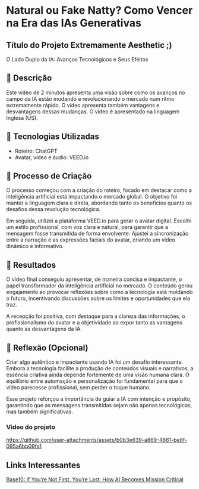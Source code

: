 # Natural ou Fake Natty? Como Vencer na Era das IAs Generativas

## Título do Projeto Extremamente Aesthetic ;)
O Lado Duplo da IA: Avanços Tecnológicos e Seus Efeitos

## 📒 Descrição
Este vídeo de 2 minutos apresenta uma visão sobre como os avanços no campo da IA estão mudando e revolucionando o mercado num ritmo extremamente rápido. O vídeo apresenta também vantagens e desvantagens dessas mudanças. O vídeo é apresentado na linguagem Inglesa (US).

## 🤖 Tecnologias Utilizadas
- Roteiro: ChatGPT
- Avatar, vídeo e áudio: VEED.io

## 🧐 Processo de Criação
O processo começou com a criação do roteiro, focado em destacar como a inteligência artificial está impactando o mercado global. O objetivo foi manter a linguagem clara e direta, abordando tanto os benefícios quanto os desafios dessa revolução tecnológica.

Em seguida, utilizei a plataforma VEED.io para gerar o avatar digital. Escolhi um estilo profissional, com voz clara e natural, para garantir que a mensagem fosse transmitida de forma envolvente. Ajustei a sincronização entre a narração e as expressões faciais do avatar, criando um vídeo dinâmico e informativo.

## 🚀 Resultados
O vídeo final conseguiu apresentar, de maneira concisa e impactante, o papel transformador da inteligência artificial no mercado. O conteúdo gerou engajamento ao provocar reflexões sobre como a tecnologia está moldando o futuro, incentivando discussões sobre os limites e oportunidades que ela traz.

A recepção foi positiva, com destaque para a clareza das informações, o profissionalismo do avatar e a objetividade ao expor tanto as vantagens quanto as desvantagens da IA.

## 💭 Reflexão (Opcional)
Criar algo autêntico e impactante usando IA foi um desafio interessante. Embora a tecnologia facilite a produção de conteúdos visuais e narrativos, a essência criativa ainda depende fortemente de uma visão humana clara. O equilíbrio entre automação e personalização foi fundamental para que o vídeo parecesse profissional, sem perder o toque humano.

Esse projeto reforçou a importância de guiar a IA com intenção e propósito, garantindo que as mensagens transmitidas sejam não apenas tecnológicas, mas também significativas.

### Video do projeto

https://github.com/user-attachments/assets/b0b3e639-a869-4861-be8f-095a6bb09fa1

## Links Interessantes

[Base10: If You’re Not First, You’re Last: How AI Becomes Mission Critical](https://base10.vc/post/generative-ai-mission-critical/)
